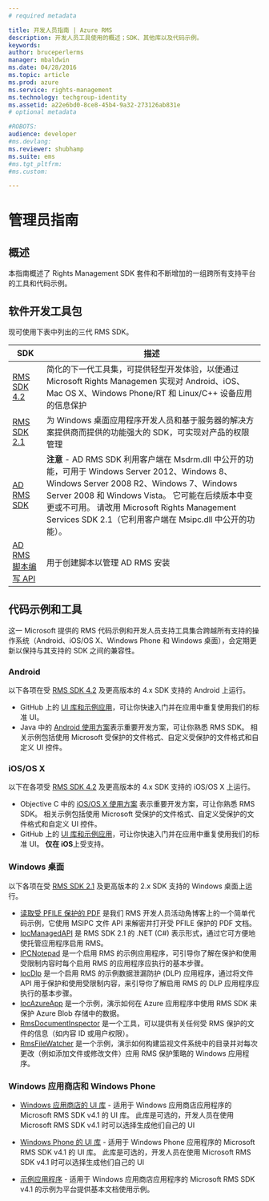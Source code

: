 ```yaml
---
# required metadata

title: 开发人员指南 | Azure RMS
description: 开发人员工具使用的概述；SDK、其他库以及代码示例。
keywords:
author: bruceperlerms
manager: mbaldwin
ms.date: 04/28/2016
ms.topic: article
ms.prod: azure
ms.service: rights-management
ms.technology: techgroup-identity
ms.assetid: a22e6bd0-8ce8-45b4-9a32-273126ab831e
# optional metadata

#ROBOTS:
audience: developer
#ms.devlang:
ms.reviewer: shubhamp
ms.suite: ems
#ms.tgt_pltfrm:
#ms.custom:

---
```


# 管理员指南

## 概述 ##
本指南概述了 Rights Management SDK 套件和不断增加的一组跨所有支持平台的工具和代码示例。 

## 软件开发工具包 ##
现可使用下表中列出的三代 RMS SDK。

| SDK | 描述 |
|------|---------|
| [RMS SDK 4.2](active-directory-rights-management-services-multi-platform-thin-client-sdk-portal.md) | 简化的下一代工具集，可提供轻型开发体验，以便通过 Microsoft Rights Managemen 实现对 Android、iOS、Mac OS X、Windows Phone/RT 和 Linux/C++ 设备应用的信息保护 |
| [RMS SDK 2.1](microsoft-information-protection-and-control-client-portal.md) | 为 Windows 桌面应用程序开发人员和基于服务器的解决方案提供商而提供的功能强大的 SDK，可实现对产品的权限管理|
|[AD RMS SDK](https://msdn.microsoft.com/en-us/library/cc530379(v=vs.85).aspx)|**注意** - AD RMS SDK 利用客户端在 Msdrm.dll 中公开的功能，可用于 Windows Server 2012、Windows 8、Windows Server 2008 R2、Windows 7、Windows Server 2008 和 Windows Vista。 它可能在后续版本中变更或不可用。 请改用 Microsoft Rights Management Services SDK 2.1（它利用客户端在 Msipc.dll 中公开的功能）。|
|[AD RMS 脚本编写 API](https://msdn.microsoft.com/en-us/library/bb968797(v=vs.85).aspx)| 用于创建脚本以管理 AD RMS 安装|

## 代码示例和工具
这一 Microsoft 提供的 RMS 代码示例和开发人员支持工具集合跨越所有支持的操作系统（Android、iOS/OS X、Windows Phone 和 Windows 桌面），会定期更新以保持与其支持的 SDK 之间的兼容性。

### Android

以下各项在受 [RMS SDK 4.2](active-directory-rights-management-services-multi-platform-thin-client-sdk-portal.md) 及更高版本的 4.x SDK 支持的 Android 上运行。

- GitHub 上的 [UI 库和示例应用](https://github.com/AzureAD/rms-sdk-ui-for-android)，可让你快速入门并在应用中重复使用我们的标准 UI。
- Java 中的 [Android 使用方案](https://msdn.microsoft.com/en-us/library/dn758246(v=vs.85).aspx)表示重要开发方案，可让你熟悉 RMS SDK。 相关示例包括使用 Microsoft 受保护的文件格式、自定义受保护的文件格式和自定义 UI 控件。

### iOS/OS X

以下在各项受 [RMS SDK 4.2](active-directory-rights-management-services-multi-platform-thin-client-sdk-portal.md) 及更高版本的 4.x SDK 支持的 iOS/OS X 上运行。

- Objective C 中的 [iOS/OS X 使用方案](https://msdn.microsoft.com/en-us/library/dn758307(v=vs.85).aspx) 表示重要开发方案，可让你熟悉 RMS SDK。 相关示例包括使用 Microsoft 受保护的文件格式、自定义受保护的文件格式和自定义 UI 控件。
- GitHub 上的 [UI 库和示例应用](https://github.com/AzureAD/rms-sdk-ui-for-ios)，可让你快速入门并在应用中重复使用我们的标准 UI。 **仅在 iOS**上受支持。

### Windows 桌面

以下各项在受 [RMS SDK 2.1](microsoft-information-protection-and-control-client-portal.md) 及更高版本的 2.x SDK 支持的 Windows 桌面上运行。

- [读取受 PFILE 保护的 PDF](https://blogs.msdn.microsoft.com/rms/2015/11/09/reading-a-pfile-protected-pdf/) 是我们 RMS 开发人员活动角博客上的一个简单代码示例，它使用 MSIPC 文件 API 来解密并打开受 PFILE 保护的 PDF 文档。
- [IpcManagedAPI](https://github.com/Azure-Samples/active-directory-dotnet-rms) 是 RMS SDK 2.1 的 .NET (C#) 表示形式，通过它可方便地使托管应用程序启用 RMS。
- [IPCNotepad](https://code.msdn.microsoft.com/ipcnotepad-sample-f67dae80) 是一个启用 RMS 的示例应用程序，可引导你了解在保护和使用受限制内容时每个启用 RMS 的应用程序应执行的基本步骤。
- [IpcDlp](https://github.com/Azure-Samples/active-directory-dotnet-rms) 是一个启用 RMS 的示例数据泄漏防护 (DLP) 应用程序，通过将文件 API 用于保护和使用受限制内容，来引导你了解启用 RMS 的 DLP 应用程序应执行的基本步骤。
- [IpcAzureApp](https://github.com/Azure-Samples/active-directory-dotnet-rms) 是一个示例，演示如何在 Azure 应用程序中使用 RMS SDK 来保护 Azure Blob 存储中的数据。
- [RmsDocumentInspector](https://github.com/Azure-Samples/active-directory-dotnet-rms) 是一个工具，可以提供有关任何受 RMS 保护的文件的信息（如内容 ID 或用户权限）。
- [RmsFileWatcher](https://github.com/Azure-Samples/active-directory-dotnet-rms) 是一个示例，演示如何构建监视文件系统中的目录并对每次更改（例如添加文件或修改文件）应用 RMS 保护策略的 Windows 应用程序。

### Windows 应用商店和 Windows Phone

- [Windows 应用商店的 UI 库](https://github.com/AzureAD/rms-sdk-ui-for-windowsstore) - 适用于 Windows 应用商店应用程序的 Microsoft RMS SDK v4.1 的 UI 库。 此库是可选的，开发人员在使用 Microsoft RMS SDK v4.1 时可以选择生成他们自己的 UI

- [Windows Phone 的 UI 库](https://github.com/AzureAD/rms-sdk-ui-for-winphone) - 适用于 Windows Phone 应用程序的 Microsoft RMS SDK v4.1 的 UI 库。 此库是可选的，开发人员在使用 Microsoft RMS SDK v4.1 时可以选择生成他们自己的 UI

- [示例应用程序](https://github.com/Azure-Samples/active-directory-dotnet-rms-windowsstore) - 适用于 Windows 应用商店应用程序的 Microsoft RMS SDK v4.1 的示例为平台提供基本文档使用示例。


<!--HONumber=Apr16_HO4-->


